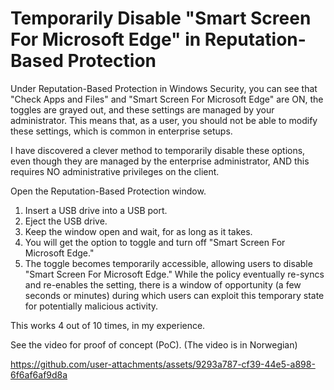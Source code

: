 # Temporarily Disable "Smart Screen For Microsoft Edge" in Reputation-Based Protection

Under Reputation-Based Protection in Windows Security, you can see that "Check Apps and Files" and "Smart Screen For Microsoft Edge" are ON, the toggles are grayed out, and these settings are managed by your administrator. This means that, as a user, you should not be able to modify these settings, which is common in enterprise setups.

I have discovered a clever method to temporarily disable these options, even though they are managed by the enterprise administrator, AND this requires NO administrative privileges on the client.

Open the Reputation-Based Protection window.
1. Insert a USB drive into a USB port.
2. Eject the USB drive.
3. Keep the window open and wait, for as long as it takes.
4. You will get the option to toggle and turn off "Smart Screen For Microsoft Edge."
5. The toggle becomes temporarily accessible, allowing users to disable "Smart Screen For Microsoft Edge." While the policy eventually re-syncs and re-enables the setting, there is a window of opportunity (a few seconds or minutes) during which users can exploit this temporary state for potentially malicious activity.

This works 4 out of 10 times, in my experience.

See the video for proof of concept (PoC).
(The video is in Norwegian)



https://github.com/user-attachments/assets/9293a787-cf39-44e5-a898-6f6af6af9d8a

